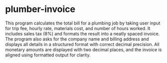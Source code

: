 # plumber-invoice
This program calculates the total bill for a plumbing job by taking user input for trip fee, hourly rate, materials cost, and number of hours worked. It includes sales tax (8%) and formats the result into a neatly spaced invoice. The program also asks for the company name and billing address and displays all details in a structured format with correct decimal precision. All monetary amounts are displayed with two decimal places, and the invoice is aligned using formatted output for clarity.
